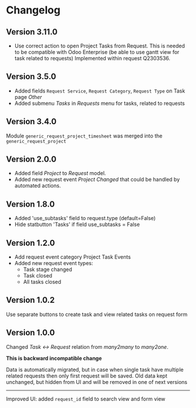 # Changelog

## Version 3.11.0

- Use correct action to open Project Tasks from Request.
This is needed to be compatible with Odoo Enterprise
(be able to use gantt view for task related to requests)
Implemented within request Q2303536.

## Version 3.5.0

- Added fields `Request Service`, `Request Category`, `Request Type` on Task page *Other*
- Added submenu *Tasks* in *Requests* menu for tasks, related to requests

## Version 3.4.0

Module `generic_request_project_timesheet` was merged into the `generic_request_project`

## Version 2.0.0

- Added field *Project* to *Request* model.
- Added new request event *Project Changed* that could be handled by automated actions.

## Version 1.8.0

- Added 'use_subtasks' field to request.type (default=False)
- Hide statbutton 'Tasks' if field use_subtasks = False

## Version 1.2.0

- Add request event category Project Task Events
- Added new request event types:
    - Task stage changed
    - Task closed
    - All tasks closed

## Version 1.0.2

Use separate buttons to create task and view related tasks on request form

## Version 1.0.0

Changed *Task <-> Request* relation from *many2many* to *many2one*.

**This is backward incompatible change**

Data is automatically migrated, but in case when single task have
multiple related requests then only first request will be saved.
Old data kept unchanged, but hidden from UI and will be removed
in one of next versions

---

Improved UI: added `request_id` field to search view and form view

